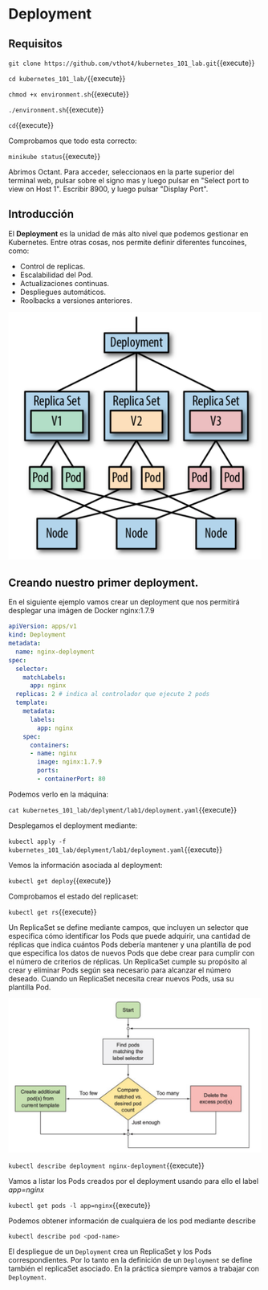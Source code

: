 # Deployment



## Requisitos

`git clone https://github.com/vthot4/kubernetes_101_lab.git`{{execute}}

`cd kubernetes_101_lab/`{{execute}}

`chmod +x environment.sh`{{execute}}

`./environment.sh`{{execute}}

`cd`{{execute}}

Comprobamos que todo esta correcto:

`minikube status`{{execute}}


Abrimos Octant. Para acceder, seleccionaos en la parte superior del terminal web, pulsar sobre el signo mas y luego pulsar en "Select port to view on Host 1". Escribir 8900, y luego pulsar "Display Port".



## Introducción

El **Deployment** es la unidad de más alto nivel que podemos gestionar en Kubernetes. Entre otras cosas, nos permite definir diferentes funcoines, como:

- Control de replicas.
- Escalabilidad del Pod.
- Actualizaciones continuas.
- Despliegues automáticos.
- Roolbacks a versiones anteriores.

![image-20200525175553425](./assets/Deployments.png)



## Creando nuestro primer deployment.

En el siguiente ejemplo vamos crear un deployment que nos permitirá desplegar una imágen de Docker nginx:1.7.9

```yaml
apiVersion: apps/v1
kind: Deployment
metadata:
  name: nginx-deployment
spec:
  selector:
    matchLabels:
      app: nginx
  replicas: 2 # indica al controlador que ejecute 2 pods
  template:
    metadata:
      labels:
        app: nginx
    spec:
      containers:
      - name: nginx
        image: nginx:1.7.9
        ports:
        - containerPort: 80
```

Podemos verlo en la máquina:

`cat kubernetes_101_lab/deplyment/lab1/deployment.yaml`{{execute}}

Desplegamos el deployment mediante: 

`kubectl apply -f kubernetes_101_lab/deplyment/lab1/deployment.yaml`{{execute}}

Vemos la información asociada al deployment:

`kubectl get deploy`{{execute}}

Comprobamos el estado del replicaset:

`kubectl get rs`{{execute}}

Un ReplicaSet se define mediante campos, que incluyen un selector que especifica cómo identificar los Pods que puede adquirir, una cantidad de réplicas que indica cuántos Pods debería mantener y una plantilla de pod que especifica los datos de nuevos Pods que debe crear para cumplir con el número de criterios de réplicas. Un ReplicaSet cumple su propósito al crear y eliminar Pods según sea necesario para alcanzar el número deseado. Cuando un ReplicaSet necesita crear nuevos Pods, usa su plantilla Pod.

![image-20200525180207272](./assets/Replication_Controller_loop.png)

`kubectl describe deployment nginx-deployment`{{execute}}

Vamos a listar los Pods creados por el deployment usando para ello el label *app=nginx*

`kubectl get pods -l app=nginx`{{execute}}

Podemos obtener información de cualquiera de los pod mediante describe

```bash
kubectl describe pod <pod-name>
```

El despliegue de un `Deployment` crea un ReplicaSet y los Pods correspondientes. Por lo tanto en la definición de un `Deployment` se define también el replicaSet asociado. En la práctica siempre vamos a trabajar con `Deployment`.

